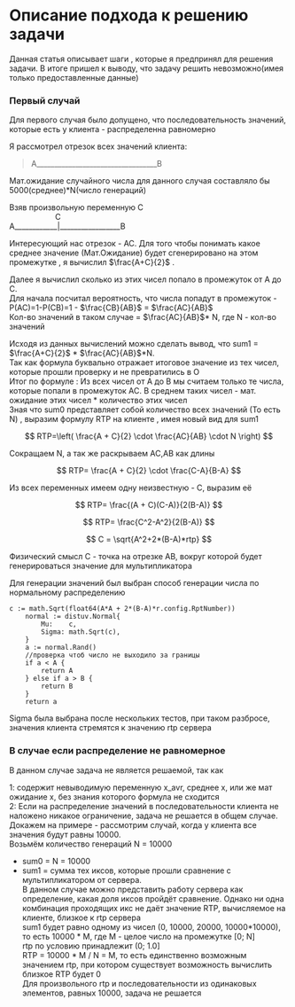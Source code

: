 # Описание подхода к решению задачи

Данная статья описывает шаги , которые я предпринял для решения задачи. В итоге пришел к выводу, что задачу решить невозможно(имея только предоставленные данные)

### Первый случай
Для первого случая было допущено, что  последовательность значений, которые есть у клиента - распределенна равномерно

Я рассмотрел отрезок всех значений клиента:

>А__________________________________B

Мат.ожидание случайного числа для данного случая составляло бы 5000(среднее)*N(число генераций)

Взяв произвольную переменную  С  
&nbsp;&nbsp;&nbsp;&nbsp;&nbsp;&nbsp;&nbsp;&nbsp;&nbsp;&nbsp;&nbsp;&nbsp;&nbsp;&nbsp;&nbsp;&nbsp;&nbsp;&nbsp;&nbsp;&nbsp;&nbsp;C   
A____________|_________________B

Интересующий нас отрезок - АС. 
Для того чтобы понимать какое среднее значение (Мат.Ожидание) будет сгенерировано на этом промежутке , я вычислил $\frac{A+C}{2}$ .  

Далее я вычислил сколько из этих чисел попало в промежуток от A до C.   
Для начала посчитал вероятность, что числа попадут в промежуток - P(AC)=1-P(CB)=1 - $\frac{CB}{AB}$ = $\frac{AC}{AB}$  
Кол-во значений в таком случае =    $\frac{AC}{AB}$* N, где N - кол-во значений  



Исходя из данных вычислений можно сделать вывод, что sum1 = $\frac{A+C}{2}$ * $\frac{AC}{AB}$*N.   
Так как формула буквально отражает итоговое значение из  тех чисел, которые прошли проверку и не превратились в О  
Итог по формуле  : Из всех чисел от A до B мы считаем только те числа, которые попали в промежуток AC. В среднем таких чисел - мат. ожидание этих чисел * количество этих чисел   
Зная что sum0 представляет собой количество всех значений (То есть N) , выразим формулу RTP на клиенте , имея новый вид для sum1

$$
RTP=\left( \frac{A + C}{2} \cdot \frac{AC}{AB} \cdot N \right) 
$$

Сокращаем N, а так же раскрываем AC,AB как длины 

$$
RTP= \frac{A + C}{2} \cdot \frac{C-A}{B-A}  
$$

Из всех переменных имеем одну неизвестную - С, выразим её

$$
RTP= \frac{(A + C)(C-A)}{2(B-A)}
$$

$$
RTP= \frac{C^2-A^2}{2(B-A)}
$$

$$
C = \sqrt{A^2+2*(B-A)*rtp}
$$

Физический смысл С - точка на отрезке AB, вокруг которой будет генерироваться значение для мультипликатора

Для генерации значений был выбран способ генерации числа по нормальному распределению
```
c := math.Sqrt(float64(A*A + 2*(B-A)*r.config.RptNumber))
	normal := distuv.Normal{
		Mu:    c,
		Sigma: math.Sqrt(c),
	}
	a := normal.Rand()
	//проверка чтоб число не выходило за границы
	if a < A {
		return A
	} else if a > B {
		return B
	}
	return a
```

Sigma была выбрана после нескольких тестов, при таком разбросе, значения клиента стремятся к значению rtp сервера


### В случае если распределение не равномерное

В данном случае задача не является решаемой, так как 

1: содержит невыводимую переменную x_avr, среднее x, или же мат ожидание x, без знания которого формула не сходится  
2: Если на распределение значений в последовательности клиента не наложено никакое ограничение, задача не решается в общем случае.  
Докажем на примере - рассмотрим случай, когда у клиента все значения будут равны 10000.   
Возьмём количество генераций N = 10000  
- sum0 = N = 10000  
- sum1 = сумма тех иксов, которые прошли сравнение с мультипликатором от сервера.  
В данном случае можно представить работу сервера как определение, какая доля иксов пройдёт сравнение. Однако ни одна комбинация проходящих икс не даёт значение RTP, вычисляемое на клиенте, близкое к rtp сервера  
sum1 будет равно одному из чисел (0, 10000, 20000, 10000*10000), то есть 10000 * M, где M - целое число на промежутке [0; N]  
rtp по условию принадлежит (0; 1.0]  
RTP = 10000 * M / N = M, то есть единственно возможным значением rtp, при котором существует возможность вычислить близкое RTP будет 0  
Для произвольного rtp и последовательности из одинаковых элементов, равных 10000, задача не решается  
